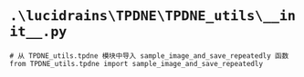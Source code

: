 # `.\lucidrains\TPDNE\TPDNE_utils\__init__.py`

```
# 从 TPDNE_utils.tpdne 模块中导入 sample_image_and_save_repeatedly 函数
from TPDNE_utils.tpdne import sample_image_and_save_repeatedly
```